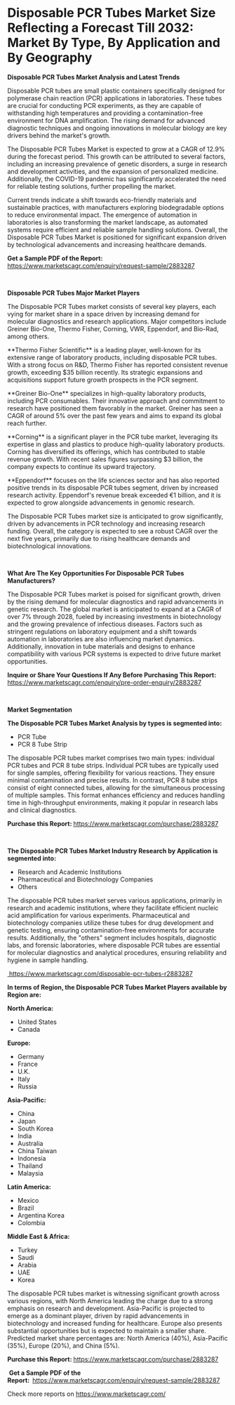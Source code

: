 <p><h1>Disposable PCR Tubes Market Size Reflecting a Forecast Till 2032: Market By Type, By Application and By Geography</h1></p><p><strong>Disposable PCR Tubes Market Analysis and Latest Trends</strong></p>
<p><p>Disposable PCR tubes are small plastic containers specifically designed for polymerase chain reaction (PCR) applications in laboratories. These tubes are crucial for conducting PCR experiments, as they are capable of withstanding high temperatures and providing a contamination-free environment for DNA amplification. The rising demand for advanced diagnostic techniques and ongoing innovations in molecular biology are key drivers behind the market's growth.</p><p>The Disposable PCR Tubes Market is expected to grow at a CAGR of 12.9% during the forecast period. This growth can be attributed to several factors, including an increasing prevalence of genetic disorders, a surge in research and development activities, and the expansion of personalized medicine. Additionally, the COVID-19 pandemic has significantly accelerated the need for reliable testing solutions, further propelling the market.</p><p>Current trends indicate a shift towards eco-friendly materials and sustainable practices, with manufacturers exploring biodegradable options to reduce environmental impact. The emergence of automation in laboratories is also transforming the market landscape, as automated systems require efficient and reliable sample handling solutions. Overall, the Disposable PCR Tubes Market is positioned for significant expansion driven by technological advancements and increasing healthcare demands.</p></p>
<p><strong>Get a Sample PDF of the Report:&nbsp;</strong> <a href="https://www.marketscagr.com/enquiry/request-sample/2883287?utm_campaign=2648&utm_medium=2&utm_source=Github&utm_content=ia&utm_term=13032025&utm_id=disposable-pcr-tubes">https://www.marketscagr.com/enquiry/request-sample/2883287</a></p>
<p>&nbsp;</p>
<p><strong>Disposable PCR Tubes Major Market Players</strong></p>
<p><p>The Disposable PCR Tubes market consists of several key players, each vying for market share in a space driven by increasing demand for molecular diagnostics and research applications. Major competitors include Greiner Bio-One, Thermo Fisher, Corning, VWR, Eppendorf, and Bio-Rad, among others.</p><p>**Thermo Fisher Scientific** is a leading player, well-known for its extensive range of laboratory products, including disposable PCR tubes. With a strong focus on R&D, Thermo Fisher has reported consistent revenue growth, exceeding $35 billion recently. Its strategic expansions and acquisitions support future growth prospects in the PCR segment.</p><p>**Greiner Bio-One** specializes in high-quality laboratory products, including PCR consumables. Their innovative approach and commitment to research have positioned them favorably in the market. Greiner has seen a CAGR of around 5% over the past few years and aims to expand its global reach further.</p><p>**Corning** is a significant player in the PCR tube market, leveraging its expertise in glass and plastics to produce high-quality laboratory products. Corning has diversified its offerings, which has contributed to stable revenue growth. With recent sales figures surpassing $3 billion, the company expects to continue its upward trajectory.</p><p>**Eppendorf** focuses on the life sciences sector and has also reported positive trends in its disposable PCR tubes segment, driven by increased research activity. Eppendorf's revenue break exceeded €1 billion, and it is expected to grow alongside advancements in genomic research.</p><p>The Disposable PCR Tubes market size is anticipated to grow significantly, driven by advancements in PCR technology and increasing research funding. Overall, the category is expected to see a robust CAGR over the next five years, primarily due to rising healthcare demands and biotechnological innovations.</p></p>
<p>&nbsp;</p>
<p><strong>What Are The Key Opportunities For Disposable PCR Tubes Manufacturers?</strong></p>
<p><p>The Disposable PCR Tubes market is poised for significant growth, driven by the rising demand for molecular diagnostics and rapid advancements in genetic research. The global market is anticipated to expand at a CAGR of over 7% through 2028, fueled by increasing investments in biotechnology and the growing prevalence of infectious diseases. Factors such as stringent regulations on laboratory equipment and a shift towards automation in laboratories are also influencing market dynamics. Additionally, innovation in tube materials and designs to enhance compatibility with various PCR systems is expected to drive future market opportunities.</p></p>
<p><strong>Inquire or Share Your Questions If Any Before Purchasing This Report:</strong> <a href="https://www.marketscagr.com/enquiry/pre-order-enquiry/2883287?utm_campaign=2648&utm_medium=2&utm_source=Github&utm_content=ia&utm_term=13032025&utm_id=disposable-pcr-tubes">https://www.marketscagr.com/enquiry/pre-order-enquiry/2883287</a></p>
<p>&nbsp;</p>
<p><strong>Market Segmentation</strong></p>
<p><strong>The Disposable PCR Tubes Market Analysis by types is segmented into:</strong></p>
<p><ul><li>PCR Tube</li><li>PCR 8 Tube Strip</li></ul></p>
<p><p>The disposable PCR tubes market comprises two main types: individual PCR tubes and PCR 8 tube strips. Individual PCR tubes are typically used for single samples, offering flexibility for various reactions. They ensure minimal contamination and precise results. In contrast, PCR 8 tube strips consist of eight connected tubes, allowing for the simultaneous processing of multiple samples. This format enhances efficiency and reduces handling time in high-throughput environments, making it popular in research labs and clinical diagnostics.</p></p>
<p><strong>Purchase this Report:&nbsp;</strong><a href="https://www.marketscagr.com/purchase/2883287?utm_campaign=2648&utm_medium=2&utm_source=Github&utm_content=ia&utm_term=13032025&utm_id=disposable-pcr-tubes">https://www.marketscagr.com/purchase/2883287</a></p>
<p>&nbsp;</p>
<p><strong>The Disposable PCR Tubes Market Industry Research by Application is segmented into:</strong></p>
<p><ul><li>Research and Academic Institutions</li><li>Pharmaceutical and Biotechnology Companies</li><li>Others</li></ul></p>
<p><p>The disposable PCR tubes market serves various applications, primarily in research and academic institutions, where they facilitate efficient nucleic acid amplification for various experiments. Pharmaceutical and biotechnology companies utilize these tubes for drug development and genetic testing, ensuring contamination-free environments for accurate results. Additionally, the "others" segment includes hospitals, diagnostic labs, and forensic laboratories, where disposable PCR tubes are essential for molecular diagnostics and analytical procedures, ensuring reliability and hygiene in sample handling.</p></p>
<p><a href="https://www.marketscagr.com/disposable-pcr-tubes-r2883287?utm_campaign=2648&utm_medium=2&utm_source=Github&utm_content=ia&utm_term=13032025&utm_id=disposable-pcr-tubes">&nbsp;https://www.marketscagr.com/disposable-pcr-tubes-r2883287</a></p>
<p><strong>In terms of Region, the Disposable PCR Tubes Market Players available by Region are:</strong></p>
<p>
    <p> <strong> North America: </strong>
        <ul>
            <li>United States</li>
            <li>Canada</li>
        </ul>
        </p> 
    <p> <strong> Europe: </strong>
        <ul>
            <li>Germany</li>
            <li>France</li>
            <li>U.K.</li>
            <li>Italy</li>
            <li>Russia</li>
        </ul>
        </p> 
    <p> <strong> Asia-Pacific: </strong>
        <ul>
            <li>China</li>
            <li>Japan</li>
            <li>South Korea</li>
            <li>India</li>
            <li>Australia</li>
            <li>China Taiwan</li>
            <li>Indonesia</li>
            <li>Thailand</li>
            <li>Malaysia</li>
        </ul>
        </p> 
    <p> <strong> Latin America: </strong>
        <ul>
            <li>Mexico</li>
            <li>Brazil</li>
            <li>Argentina Korea</li>
            <li>Colombia</li>
        </ul>
        </p> 
    <p> <strong> Middle East & Africa: </strong>
        <ul>
            <li>Turkey</li>
            <li>Saudi</li>
            <li>Arabia</li>
            <li>UAE</li>
            <li>Korea</li>
        </ul>
    </p>
    </p>
<p><p>The disposable PCR tubes market is witnessing significant growth across various regions, with North America leading the charge due to a strong emphasis on research and development. Asia-Pacific is projected to emerge as a dominant player, driven by rapid advancements in biotechnology and increased funding for healthcare. Europe also presents substantial opportunities but is expected to maintain a smaller share. Predicted market share percentages are: North America (40%), Asia-Pacific (35%), Europe (20%), and China (5%).</p></p>
<p><strong>Purchase this Report: </strong><a href="https://www.marketscagr.com/purchase/2883287?utm_campaign=2648&utm_medium=2&utm_source=Github&utm_content=ia&utm_term=13032025&utm_id=disposable-pcr-tubes">https://www.marketscagr.com/purchase/2883287</a></p>
<p>&nbsp;<strong>Get a Sample PDF of the Report:&nbsp;&nbsp;</strong><a href="https://www.marketscagr.com/enquiry/request-sample/2883287?utm_campaign=2648&utm_medium=2&utm_source=Github&utm_content=ia&utm_term=13032025&utm_id=disposable-pcr-tubes">https://www.marketscagr.com/enquiry/request-sample/2883287</a></p>
<p><strong></strong></p>
<p>Check more reports on <a href="https://www.marketscagr.com/?utm_campaign=2648&utm_medium=2&utm_source=Github&utm_content=ia&utm_term=13032025&utm_id=disposable-pcr-tubes">https://www.marketscagr.com/</a></p>